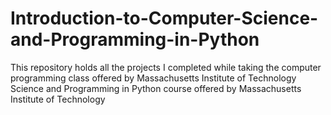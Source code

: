 # Introduction-to-Computer-Science-and-Programming-in-Python
This repository holds all the projects I completed while taking the computer programming class offered by Massachusetts Institute of Technology Science and Programming in Python course offered by Massachusetts Institute of Technology
